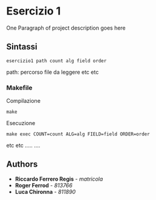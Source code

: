 # Esercizio 1

One Paragraph of project description goes here

## Sintassi

```
esercizio1 path count alg field order
```
path: percorso file da leggere
etc etc

### Makefile

Compilazione
```
make
```

Esecuzione
```
make exec COUNT=count ALG=alg FIELD=field ORDER=order
```
etc etc .....
....

## Authors

* **Riccardo Ferrero Regis** - *matricola* 
* **Roger Ferrod** - *813766* 
* **Luca Chironna** - *811890* 
